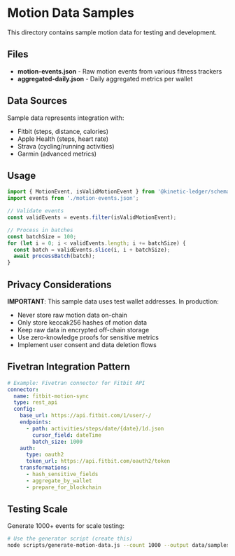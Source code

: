 # Motion Data Samples

This directory contains sample motion data for testing and development.

## Files

- **motion-events.json** - Raw motion events from various fitness trackers
- **aggregated-daily.json** - Daily aggregated metrics per wallet

## Data Sources

Sample data represents integration with:
- Fitbit (steps, distance, calories)
- Apple Health (steps, heart rate)
- Strava (cycling/running activities)
- Garmin (advanced metrics)

## Usage

```typescript
import { MotionEvent, isValidMotionEvent } from '@kinetic-ledger/schemata';
import events from './motion-events.json';

// Validate events
const validEvents = events.filter(isValidMotionEvent);

// Process in batches
const batchSize = 100;
for (let i = 0; i < validEvents.length; i += batchSize) {
  const batch = validEvents.slice(i, i + batchSize);
  await processBatch(batch);
}
```

## Privacy Considerations

**IMPORTANT**: This sample data uses test wallet addresses. In production:
- Never store raw motion data on-chain
- Only store keccak256 hashes of motion data
- Keep raw data in encrypted off-chain storage
- Use zero-knowledge proofs for sensitive metrics
- Implement user consent and data deletion flows

## Fivetran Integration Pattern

```yaml
# Example: Fivetran connector for Fitbit API
connector:
  name: fitbit-motion-sync
  type: rest_api
  config:
    base_url: https://api.fitbit.com/1/user/-/
    endpoints:
      - path: activities/steps/date/{date}/1d.json
        cursor_field: dateTime
        batch_size: 1000
    auth:
      type: oauth2
      token_url: https://api.fitbit.com/oauth2/token
    transformations:
      - hash_sensitive_fields
      - aggregate_by_wallet
      - prepare_for_blockchain
```

## Testing Scale

Generate 1000+ events for scale testing:

```bash
# Use the generator script (create this)
node scripts/generate-motion-data.js --count 1000 --output data/samples/scale-test.json
```
